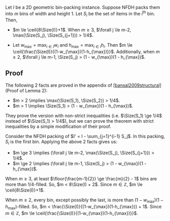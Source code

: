 Let $I$ be a 2D geometric bin-packing instance.
Suppose NFDH packs them into $m$ bins of width and height 1.
Let $S_i$ be the set of items in the $i^{\textrm{th}}$ bin.
Then,
$\newcommand{\Size}{\operatorname{size}}$
$\newcommand{\floor}[1]{\left\lfloor #1 \right\rfloor}$
$\newcommand{\ceil}[1]{\left\lceil #1 \right\rceil}$

* $m \le \ceil{8\Size(I)}+1$. When $m \ge 3$,
$\forall j \le m-2, \max(\Size(S_j), \Size(S_{j+1})) > 1/4$.

* Let $w_{\max} = \max_{i \in I} w_i$ and $h_{\max} = \max_{i \in I} h_i$.
Then $m \le \ceil{\frac{\Size(I)}{(1-w_{\max})(1-h_{\max})}}$.
Additionally, when $m \ge 2$,
$\forall j \le m-1, \Size(S_j) > (1 - w_{\max})(1 - h_{\max})$.

## Proof

The following 2 facts are proved in the appendix of
<a href="#cite-bansal2009structural" class="cite-ref">[bansal2009structural]</a> (Proof of Lemma 2):

* $m > 2 \implies \max(\Size(S_1), \Size(S_2)) > 1/4$.
* $m > 1 \implies \Size(S_1) > (1 - w_{\max})(1 - h_{\max})$.

They prove the version with non-strict inequalities
(i.e. $\Size(S_1) \ge 1/4$ instead of $\Size(S_1) > 1/4$),
but we can prove the theorem with strict inequalities by a simple modification of their proof.

Consider the NFDH packing of $I' = I - \sum_{j=1}^{i-1} S_j$.
In this packing, $S_i$ is the first bin.
Applying the above 2 facts gives us:

* $m \ge 3 \implies (\forall j \le m-2, \max(\Size(S_j), \Size(S_{j+1})) > 1/4$.
* $m \ge 2 \implies (\forall j \le m-1, \Size(S_j) > (1 - w_{\max})(1 - h_{\max})$.

When $m \ge 3$, at least $\floor{\frac{m-1}{2}} \ge \frac{m}{2} - 1$ bins are more than $1/4$-filled.
So, $m < 8\Size(I) + 2$. Since $m \in \mathbb{Z}$, $m \le \ceil{8\Size(I)}+1$.

When $m \ge 2$, every bin, except possibly the last, is more than $(1-w_{\max})(1-h_{\max})$-filled.
So, $m < \frac{\Size(I)}{(1-w_{\max})(1-h_{\max})} + 1$. Since $m \in \mathbb{Z}$,
$m \le \ceil{\frac{\Size(I)}{(1-w_{\max})(1-h_{\max})}}$.
